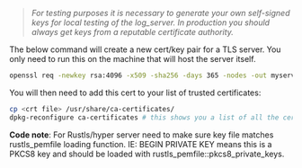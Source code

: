 >*For testing purposes it is necessary to generate your own self-signed keys for local testing of the log_server. In production you should always get keys from a reputable certificate authority.*

The below command will create a new cert/key pair for a TLS server. You only need to run this on the machine that will host the server itself.

```bash
openssl req -newkey rsa:4096 -x509 -sha256 -days 365 -nodes -out myserver.crt -keyout myserver.key
```
You will then need to add this cert to your list of trusted certificates:

```bash
cp <crt file> /usr/share/ca-certificates/
dpkg-reconfigure ca-certificates # this shows you a list of all the certs on your machine. Will need to add the new one here.
```

__Code note__: For Rustls/hyper server need to make sure key file matches rustls_pemfile loading function. 
IE: BEGIN PRIVATE KEY means this is a PKCS8 key and should be loaded with rustls_pemfile::pkcs8_private_keys.
